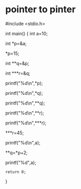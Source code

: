 # pointer to pinter
#include <stdio.h>

int main()
{
   int a=10;
   
   int *p=&a;
   
   *p=15;
   
int **q=&p;

int ***r=&q;

printf("%d\n",*p);

printf("%d\n",*q);

printf("%d\n",**q);

printf("%d\n",**r);

printf("%d\n",***r);

***r=45;

printf("%d\n",a);

**q=*p+2;

printf("%d",a);

    return 0;
}
